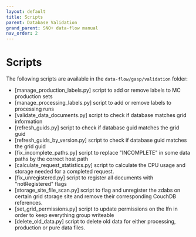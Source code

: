 ```yaml
---
layout: default
title: Scripts
parent: Database Validation
grand_parent: SNO+ data-flow manual
nav_order: 2
---
```


# Scripts

The following scripts are available in the `data-flow/gasp/validation` folder: 

* [manage_production_labels.py] script to add or remove labels to MC production sets
* [manage_processing_labels.py] script to add or remove labels to processing runs
* [validate_data_documents.py] script to check if database matches grid information
* [refresh_guids.py] script to check if database guid matches the grid guid
* [refresh_guids_by_version.py] script to check if database guid matches the grid guid
* [fix_incomplete_paths.py] script to replace "INCOMPLETE" in some data paths by the correct host path
* [calculate_request_statistics.py] script to calculate the CPU usage and storage needed for a completed request.
* [fix_unregistered.py] script to register all documents with "notRegistered" flags
* [storage_site_file_scan.py] script to flag and unregister the zdabs on certain grid storage site and remove their corresponding CouchDB references.
* [set_grid_permissions.py] script to update permissions on the lfn in order to keep everything group writeable
* [delete_old_data.py] script to delete old data for either processing, production or pure data files.
